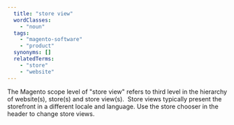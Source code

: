 ```yaml
---
  title: "store view"
  wordClasses:
    - "noun"
  tags:
    - "magento-software"
    - "product"
  synonyms: []
  relatedTerms:
    - "store"
    - "website"
---
```

The Magento scope level of "store view" refers to third level in the hierarchy of website(s), store(s) and store view(s).  Store views  typically present the storefront in a different locale and language. Use the store chooser in the header to change store views.
